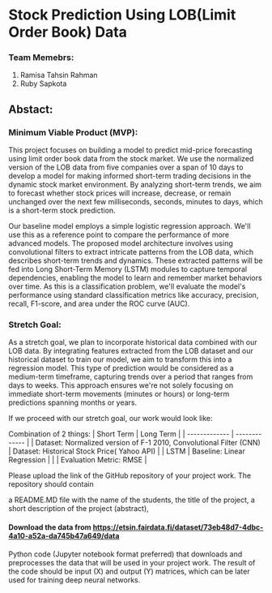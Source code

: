 # Stock Prediction Using LOB(Limit Order Book) Data 

### Team Memebrs: 
1. Ramisa Tahsin Rahman
2. Ruby Sapkota

## Abstact: 


### Minimum Viable Product (MVP):

This project focuses on building a model to predict mid-price forecasting using limit order book data from the stock market. 
We use the normalized version of the LOB data from five companies over a span of 10 days to develop a model for making informed short-term trading decisions in the dynamic stock market environment. By analyzing short-term trends, we aim to forecast whether stock prices will increase, decrease, or remain unchanged over the next few milliseconds, seconds, minutes to days, which is a short-term stock prediction.

Our baseline model employs a simple logistic regression approach. We'll use this as a reference point to compare the performance of more advanced models.
The proposed model architecture involves using convolutional filters to extract intricate patterns from the LOB data, which describes short-term trends and dynamics. These extracted patterns will be fed into Long Short-Term Memory (LSTM) modules to capture temporal dependencies, enabling the model to learn and remember market behaviors over time. 
As this is a classification problem, we'll evaluate the model's performance using standard classification metrics like accuracy, precision, recall, F1-score, and area under the ROC curve (AUC).


### Stretch Goal:

As a stretch goal, we plan to incorporate historical data combined with our LOB data. By integrating features extracted from the LOB dataset and our historical dataset to train our model, we aim to transform this into a regression model. This type of prediction would be considered as a medium-term timeframe, capturing trends over a period that ranges from days to weeks. This approach ensures we're not solely focusing on immediate short-term movements (minutes or hours) or long-term predictions spanning months or years.

If we proceed with our stretch goal, our work would look like:

Combination of 2 things: 
| Short Term  | Long Term |
| ------------- | ------------- |
| Dataset: Normalized version of F-1 2010, Convolutional Filter (CNN) | Dataset: Historical Stock Price( Yahoo API)   | 
| LSTM     | Baseline: Linear Regression    |
|           | Evaluation Metric: RMSE     |



Please upload the link of the GitHub repository of your project work. The repository should contain

a README.MD file with the name of the students, 
the title of the project,
a short description of the project (abstract),

#### Download the data from https://etsin.fairdata.fi/dataset/73eb48d7-4dbc-4a10-a52a-da745b47a649/data
Python code (Jupyter notebook format preferred) that downloads and preprocesses the data that will be used in your project work. The result of the code should be input (X) and output (Y) matrices, which can be later used for training deep neural networks.
